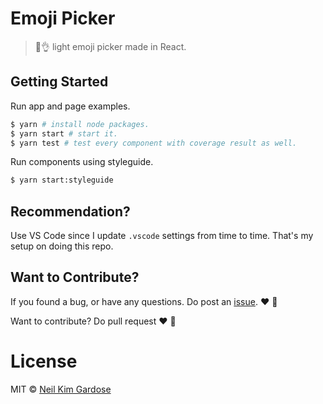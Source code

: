 # Emoji Picker

> 🎣👌 light emoji picker made in React.

## Getting Started

Run app and page examples.

```sh
$ yarn # install node packages.
$ yarn start # start it.
$ yarn test # test every component with coverage result as well.
```

Run components using styleguide.

```sh
$ yarn start:styleguide
```

## Recommendation?

Use VS Code since I update `.vscode` settings from time to time. That's my
setup on doing this repo.

## Want to Contribute?

If you found a bug, or have any questions. Do post an [issue](https://github.com/nkpgardose/EmojiPicker/issues). :heart: :tada:

Want to contribute? Do pull request :heart: :bow:

# License

MIT © [Neil Kim Gardose](https://github.com/nkpgardose)
